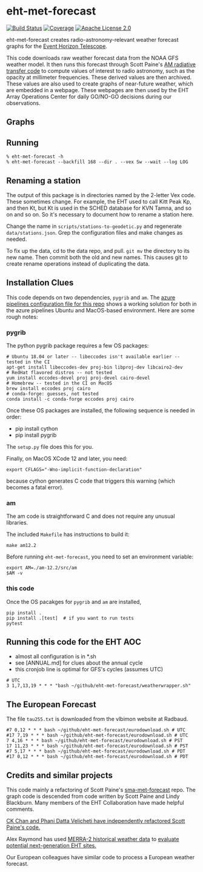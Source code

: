 # eht-met-forecast

[![Build Status](https://dev.azure.com/lindahl0577/eht-met-forecast/_apis/build/status/lindahl0577.eht-met-forecast?branchName=main)](https://dev.azure.com/lindahl0577/eht-met-forecast/_build/latest?definitionId=3&branchName=main) [![Coverage](https://coveralls.io/repos/github/wumpus/eht-met-forecast/badge.svg?branch=main)](https://coveralls.io/github/wumpus/eht-met-forecast?branch=main) [![Apache License 2.0](https://img.shields.io/github/license/wumpus/eht-met-forecast.svg)](LICENSE)

eht-met-forecast creates radio-astronomy-relevant weather forecast
graphs for the
[Event Horizon Telescope](https://eventhorizontelescope.org/).

This code downloads raw weather forecast data from the NOAA GFS weather model.
It then runs this forecast through Scott Paine's
[AM radiative transfer code](https://doi.org/10.5281/zenodo.640645)
to compute values of interest to radio astronomy, such as the opacity
at millimeter frequencies. These derived values are then archived.
These values are also used to create graphs of near-future weather, which are
embedded in a webpage. These webpages are then used by the
EHT Array Operations Center for daily GO/NO-GO decisions during our observations.

## Graphs



## Running

```
% eht-met-forecast -h
% eht-met-forecast --backfill 168 --dir . --vex Sw --wait --log LOG
```

## Renaming a station

The output of this package is in directories named by the 2-letter Vex
code. These sometimes change. For example, the EHT used to call
Kitt Peak Kp, and then Kt, but Kt is used in the SCHED database for
KVN Tamna, and so on and so on. So it's necessary to document
how to rename a station here.

Change the name in `scripts/stations-to-geodetic.py` and regenerate
`data/stations.json`. Grep the configuration files and make changes
as needed.

To fix up the data, cd to the data repo, and pull. `git mv` the
directory to its new name. Then commit both the old and new
names. This causes git to create rename operations instead of
duplicating the data.

## Installation Clues

This code depends on two dependencies, `pygrib` and `am`. The [azure
pipelines configuration file for this repo](azure-pipelines.yml) shows
a working solution for both in the azure pipelines Ubuntu and
MacOS-based environment. Here are some rough notes:

### pygrib

The python pygrib package requires a few OS packages:

```
# Ubuntu 18.04 or later -- libeccodes isn't available earlier -- tested in the CI
apt-get install libeccodes-dev proj-bin libproj-dev libcairo2-dev
# RedHat flavored distros -- not tested
yum install eccodes-devel proj proj-devel cairo-devel
# Homebrew -- tested in the CI on MacOS
brew install eccodes proj cairo
# conda-forge: guesses, not tested
conda install -c conda-forge eccodes proj cairo
```

Once these OS packages are installed, the following sequence is needed in order:

- pip install cython
- pip install pygrib

The `setup.py` file does this for you.

Finally, on MacOS XCode 12 and later, you need:

`export CFLAGS="-Wno-implicit-function-declaration"`

because cython generates C code that triggers this warning (which becomes a fatal error).

### am

The am code is straightforward C and does not require any unusual libraries.

The included `Makefile` has instructions to build it:

`make am12.2`

Before running `eht-met-forecast`, you need to set an environment variable:

```
export AM=./am-12.2/src/am
$AM -v
```

### this code

Once the OS pacakges for `pygrib` and `am` are installed,

```
pip install .
pip install .[test]  # if you want to run tests
pytest
```

## Running this code for the EHT AOC

- almost all configuration is in *.sh
- see [ANNUAL.md] for clues about the annual cycle
- this cronjob line is optimal for GFS's cycles (assumes UTC)

```
# UTC
3 1,7,13,19 * * * "bash ~/github/eht-met-forecast/weatherwrapper.sh"
```

## The European Forecast

The file `tau255.txt` is downloaded from the vlbimon website at Radbaud.

```
#7 0,12 * * * bash ~/github/eht-met-forecast/eurodownload.sh # UTC
#17 7,19 * * * bash ~/github/eht-met-forecast/eurodownload.sh # UTC
7 4,16 * * * bash ~/github/eht-met-forecast/eurodownload.sh # PST
17 11,23 * * * bash ~/github/eht-met-forecast/eurodownload.sh # PST
#7 5,17 * * * bash ~/github/eht-met-forecast/eurodownload.sh # PDT
#17 0,12 * * * bash ~/github/eht-met-forecast/eurodownload.sh # PDT
```

## Credits and similar projects

This code mainly a refactoring of Scott Paine's
[sma-met-forecast](https://github.com/Smithsonian/sma-met-forecast) repo.
The graph code is descended from code written by Scott Paine and Lindy
Blackburn. Many members of the EHT Collaboration have made helpful comments.

[CK Chan and Phani Datta Velicheti have independently refactored Scott Paine's code.](https://github.com/focisrc/ucast)

Alex Raymond has used [MERRA-2 historical weather data](https://gmao.gsfc.nasa.gov/reanalysis/MERRA-2/) to [evaluate
potential next-generation EHT sites.](https://arxiv.org/abs/2102.05482)

Our European colleagues have similar code to process a European weather forecast.
